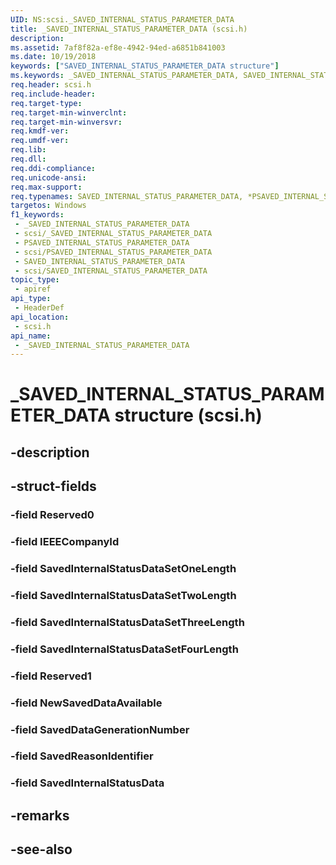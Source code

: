 ```yaml
---
UID: NS:scsi._SAVED_INTERNAL_STATUS_PARAMETER_DATA
title: _SAVED_INTERNAL_STATUS_PARAMETER_DATA (scsi.h)
description: 
ms.assetid: 7af8f82a-ef8e-4942-94ed-a6851b841003
ms.date: 10/19/2018
keywords: ["SAVED_INTERNAL_STATUS_PARAMETER_DATA structure"]
ms.keywords: _SAVED_INTERNAL_STATUS_PARAMETER_DATA, SAVED_INTERNAL_STATUS_PARAMETER_DATA, *PSAVED_INTERNAL_STATUS_PARAMETER_DATA,
req.header: scsi.h
req.include-header: 
req.target-type: 
req.target-min-winverclnt: 
req.target-min-winversvr: 
req.kmdf-ver: 
req.umdf-ver: 
req.lib: 
req.dll: 
req.ddi-compliance: 
req.unicode-ansi: 
req.max-support: 
req.typenames: SAVED_INTERNAL_STATUS_PARAMETER_DATA, *PSAVED_INTERNAL_STATUS_PARAMETER_DATA
targetos: Windows
f1_keywords:
 - _SAVED_INTERNAL_STATUS_PARAMETER_DATA
 - scsi/_SAVED_INTERNAL_STATUS_PARAMETER_DATA
 - PSAVED_INTERNAL_STATUS_PARAMETER_DATA
 - scsi/PSAVED_INTERNAL_STATUS_PARAMETER_DATA
 - SAVED_INTERNAL_STATUS_PARAMETER_DATA
 - scsi/SAVED_INTERNAL_STATUS_PARAMETER_DATA
topic_type:
 - apiref
api_type:
 - HeaderDef
api_location:
 - scsi.h
api_name:
 - _SAVED_INTERNAL_STATUS_PARAMETER_DATA
---
```


# _SAVED_INTERNAL_STATUS_PARAMETER_DATA structure (scsi.h)


## -description

## -struct-fields

### -field Reserved0

### -field IEEECompanyId

### -field SavedInternalStatusDataSetOneLength

### -field SavedInternalStatusDataSetTwoLength

### -field SavedInternalStatusDataSetThreeLength

### -field SavedInternalStatusDataSetFourLength

### -field Reserved1

### -field NewSavedDataAvailable

### -field SavedDataGenerationNumber

### -field SavedReasonIdentifier

### -field SavedInternalStatusData

## -remarks

## -see-also

